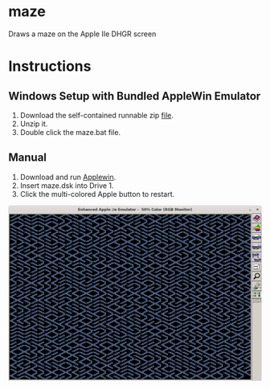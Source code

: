 # maze
Draws a maze on the Apple IIe DHGR screen

# Instructions

## Windows Setup with Bundled AppleWin Emulator
1. Download the self-contained runnable zip [file](https://github.com/gungwald/maze/releases/download/v1.1.0/maze-runnable.zip).
2. Unzip it.
3. Double click the maze.bat file.

## Manual
1. Download and run [Applewin](https://github.com/AppleWin/AppleWin).
2. Insert maze.dsk into Drive 1.
3. Click the multi-colored Apple button to restart.

![Example](maze-example.png)
